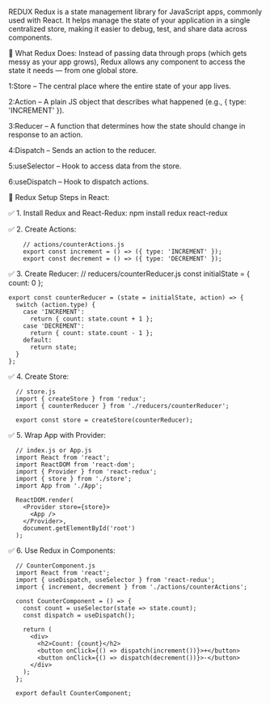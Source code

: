 REDUX
Redux is a state management library for JavaScript apps, commonly used with React. It helps manage the state of your application in a single centralized store, making it easier to debug, test, and share data across components.

🔄 What Redux Does:
Instead of passing data through props (which gets messy as your app grows), Redux allows any component to access the state it needs — from one global store.

1:Store – The central place where the entire state of your app lives.

2:Action – A plain JS object that describes what happened (e.g., { type: 'INCREMENT' }).

3:Reducer – A function that determines how the state should change in response to an action.

4:Dispatch – Sends an action to the reducer.

5:useSelector – Hook to access data from the store.

6:useDispatch – Hook to dispatch actions.


🧱 Redux Setup Steps in React:

✅ 1. Install Redux and React-Redux:
          npm install redux react-redux
          
✅ 2. Create Actions:

        // actions/counterActions.js
        export const increment = () => ({ type: 'INCREMENT' });
        export const decrement = () => ({ type: 'DECREMENT' });
        
✅ 3. Create Reducer:
      // reducers/counterReducer.js
      const initialState = { count: 0 };

    export const counterReducer = (state = initialState, action) => {
      switch (action.type) {
        case 'INCREMENT':
          return { count: state.count + 1 };
        case 'DECREMENT':
          return { count: state.count - 1 };
        default:
          return state;
      }
    };
✅ 4. Create Store:

      // store.js
      import { createStore } from 'redux';
      import { counterReducer } from './reducers/counterReducer';

      export const store = createStore(counterReducer);
      
✅ 5. Wrap App with Provider:

      // index.js or App.js
      import React from 'react';
      import ReactDOM from 'react-dom';
      import { Provider } from 'react-redux';
      import { store } from './store';
      import App from './App';
      
      ReactDOM.render(
        <Provider store={store}>
          <App />
        </Provider>,
        document.getElementById('root')
      );
      
✅ 6. Use Redux in Components:

      // CounterComponent.js
      import React from 'react';
      import { useDispatch, useSelector } from 'react-redux';
      import { increment, decrement } from './actions/counterActions';
      
      const CounterComponent = () => {
        const count = useSelector(state => state.count);
        const dispatch = useDispatch();
      
        return (
          <div>
            <h2>Count: {count}</h2>
            <button onClick={() => dispatch(increment())}>+</button>
            <button onClick={() => dispatch(decrement())}>-</button>
          </div>
        );
      };
      
      export default CounterComponent;
